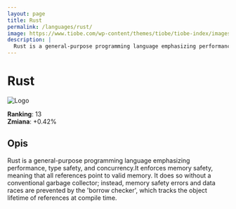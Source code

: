 ```yaml
---
layout: page
title: Rust
permalink: /languages/rust/
image: https://www.tiobe.com/wp-content/themes/tiobe/tiobe-index/images/Rust.png
description: |
  Rust is a general-purpose programming language emphasizing performance, type safety, and concurrency.It enforces memory safety, meaning that all references point to valid memory. It does so without a conventional garbage collector; instead, memory safety errors and data races are prevented by the 'borrow checker', which tracks the object lifetime of references at compile time.
---
```


# Rust

![Logo](https://www.tiobe.com/wp-content/themes/tiobe/tiobe-index/images/Rust.png)

**Ranking**: 13  
**Zmiana**: +0.42%    

## Opis

Rust is a general-purpose programming language emphasizing performance, type safety, and concurrency.It enforces memory safety, meaning that all references point to valid memory. It does so without a conventional garbage collector; instead, memory safety errors and data races are prevented by the 'borrow checker', which tracks the object lifetime of references at compile time.

